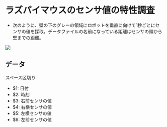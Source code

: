 # ラズパイマウスのセンサ値の特性調査

* 次のように、壁の下のグレーの領域にロボットを垂直に向けて1秒ごとにセンサの値を採取。データファイルの名前になっている距離はセンサの頭から壁までの距離。

![](experiment.png)

## データ

スペース区切り

* $1: 日付
* $2: 時刻
* $3: 右前センサの値
* $4: 右横センサの値
* $5: 左横センサの値
* $6: 左前センサの値

